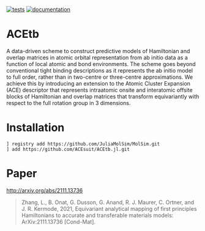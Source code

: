 [![tests](https://github.com/ACEsuit/ACEtb.jl/actions/workflows/Tests.yml/badge.svg)](https://github.com/ACEsuit/ACEtb.jl/actions/workflows/Tests.yml)
[![documentation](https://img.shields.io/badge/docs-dev-blue.svg)](https://acesuit.github.io/ACEtb.jl//dev)


# ACEtb

A data-driven scheme to construct predictive models of Hamiltonian and overlap matrices in atomic orbital representation from ab initio data as a function of local atomic and bond environments. The scheme goes beyond conventional tight binding descriptions as it represents the ab initio model to full order, rather than in two-centre or three-centre approximations. We achieve this by introducing an extension to the Atomic Cluster Expansion (ACE) descriptor that represents intraatomic onsite and interatomic offsite blocks of Hamiltonian and overlap matrices that transform equivariantly with respect to the full rotation group in 3 dimensions. 

# Installation

```
] registry add https://github.com/JuliaMolSim/MolSim.git
] add https://github.com/ACEsuit/ACEtb.jl.git
```

# Paper

http://arxiv.org/abs/2111.13736

> Zhang, L., B. Onat, G. Dusson, G. Anand, R. J. Maurer, C. Ortner, and J. R. Kermode, 2021, Equivariant analytical mapping of first principles Hamiltonians to accurate and transferable materials models: ArXiv:2111.13736 [Cond-Mat].
